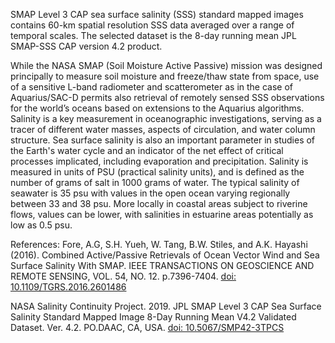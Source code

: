 SMAP Level 3 CAP sea surface salinity (SSS) standard mapped images contains 60-km spatial resolution SSS data averaged over a range of temporal scales. The selected dataset is the 8-day running mean JPL SMAP-SSS CAP version 4.2 product.

While the NASA SMAP (Soil Moisture Active Passive) mission was designed principally to measure soil moisture and freeze/thaw state from space, use of a sensitive L-band radiometer and scatterometer as in the case of Aquarius/SAC-D permits also retrieval of remotely sensed SSS observations for the world’s oceans based on extensions to the Aquarius algorithms. Salinity is a key measurement in oceanographic investigations, serving as a tracer of different water masses, aspects of circulation, and water column structure. Sea surface salinity is also an important parameter in studies of the Earth's water cycle and an indicator of the net effect of critical processes implicated, including evaporation and precipitation. Salinity is measured in units of PSU (practical salinity units), and is defined as the number of grams of salt in 1000 grams of water. The typical salinity of seawater is 35 psu with values in the open ocean varying regionally between 33 and 38 psu. More locally in coastal areas subject to riverine flows, values can be lower, with salinities in estuarine areas potentially as low as 0.5 psu.

References:  Fore, A.G, S.H. Yueh, W. Tang, B.W. Stiles, and A.K. Hayashi (2016). Combined Active/Passive Retrievals of Ocean Vector Wind and Sea Surface Salinity With SMAP. IEEE TRANSACTIONS ON GEOSCIENCE AND REMOTE SENSING, VOL. 54, NO. 12. p.7396-7404. [doi: 10.1109/TGRS.2016.2601486](https://doi.org/10.1109/TGRS.2016.2601486)

NASA Salinity Continuity Project. 2019. JPL SMAP Level 3 CAP Sea Surface Salinity Standard Mapped Image 8-Day Running Mean V4.2 Validated Dataset. Ver. 4.2. PO.DAAC, CA, USA. [doi: 10.5067/SMP42-3TPCS](https://doi.org/10.5067/SMP42-3TPCS)
